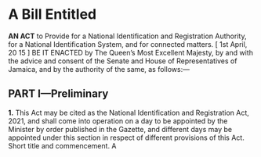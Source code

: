 # A Bill Entitled

**AN ACT** to Provide for a National Identification and
Registration Authority, for a National Identification
System, and for connected matters.
 [ 1st April, 20 15 ]
BE IT ENACTED by The Queen’s Most Excellent Majesty, by and
with the advice and consent of the Senate and House of
Representatives of Jamaica, and by the authority of the same, as
follows:—

## PART I—Preliminary
**1.** This Act may be cited as the National Identification and Registration
Act, 2021, and shall come into operation on a day to be appointed by
the Minister by order published in the Gazette, and different days may
be appointed under this section in respect of different provisions of this
Act.
Short title
and commencement.
A

<script src="https://giscus.app/client.js"
        data-repo="Omnifk-DAO/JA-Legislation-Demo"
        data-repo-id="R_kgDOHWIfxA"
        data-category="NIDS"
        data-category-id="DIC_kwDOHWIfxM4CPJCk"
        data-mapping="title"
        data-reactions-enabled="0"
        data-emit-metadata="0"
        data-input-position="bottom"
        data-theme="light"
        data-lang="en"
        data-loading="lazy"
        crossorigin="anonymous"
        async>
</script>
